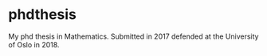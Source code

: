 # phdthesis
My phd thesis in Mathematics. Submitted in 2017 defended at the University of Oslo in 2018.
